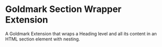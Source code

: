# Goldmark Section Wrapper Extension

A Goldmark Extension that wraps a Heading level and all its content in an HTML section element with nesting.
